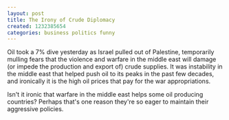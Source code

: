```yaml
---
layout: post
title: The Irony of Crude Diplomacy
created: 1232385654
categories: business politics funny
---
```

Oil took a 7% dive yesterday as Israel pulled out of Palestine, temporarily mulling fears that the violence and warfare in the middle east will damage (or impede the production and export of) crude supplies. It was instability in the middle east that helped push oil to its peaks in the past few decades, and ironically it is the high oil prices that pay for the war appropriations.

Isn't it ironic that warfare in the middle east helps some oil producing countries? Perhaps that's one reason they're so eager to maintain their aggressive policies.
